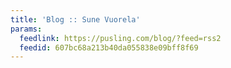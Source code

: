 ```yaml
---
title: 'Blog :: Sune Vuorela'
params:
  feedlink: https://pusling.com/blog/?feed=rss2
  feedid: 607bc68a213b40da055838e09bff8f69
---
```

